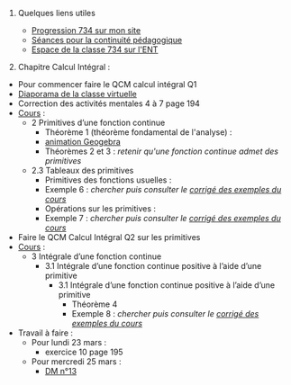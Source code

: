 1. Quelques liens utiles 
    * [Progression 734 sur mon site](http://www.frederic-junier.org/TS2020/Progression/TS_2020.html)
    * [Séances pour la continuité pédagogique](https://frederic-junier.github.io/TS-2019-2020/)
    * [Espace de la classe 734 sur l'ENT]()



2. Chapitre Calcul Intégral :
   
  * Pour commencer faire le QCM calcul intégral Q1
  * [Diaporama de la classe virtuelle](Diaporama-classe-virtuelle-16-03-2020.pdf)
  * Correction des activités mentales 4 à 7 page 194
  * [Cours](http://frederic-junier.org/TS2020/Cours/TSCalculIntegralCours20V1-professeur-Web.pdf)  :
    * 2 Primitives d’une fonction continue
      *  Théorème 1 (théorème fondamental de l'analyse) : 
      *  [animation Geogebra](https://www.geogebra.org/m/u7xzjbtm)
      * Théorèmes 2 et 3 : _retenir qu'une fonction continue admet des primitives_
    * 2.3 Tableaux des primitives
      * Primitives des fonctions usuelles :
      * Exemple 6 : _chercher puis consulter le [corrigé des exemples du cours](../CalculIntegral/Corrige-Cours-CalculIntegralPartie2-2020.pdf)_
      * Opérations sur les primitives :
      * Exemple 7 : _chercher puis consulter le [corrigé des exemples du cours](../CalculIntegral/Corrige-Cours-CalculIntegralPartie2-2020.pdf)_
  * Faire le QCM Calcul Intégral Q2 sur les primitives
  * [Cours](http://frederic-junier.org/TS2020/Cours/TSCalculIntegralCours20V1-professeur-Web.pdf)  :
    * 3 Intégrale d’une fonction continue
      * 3.1 Intégrale d’une fonction continue positive à l’aide d’une primitive
        * 3.1 Intégrale d’une fonction continue positive à l’aide d’une primitive
          * Théorème 4 
          * Exemple 8 : _chercher puis consulter le [corrigé des exemples du cours](../CalculIntegral/Corrige-Cours-CalculIntegralPartie2-2020.pdf)_
  * Travail à faire :
    * Pour lundi 23 mars : 
      * exercice 10 page 195
    * Pour mercredi 25 mars : 
      *  [DM n°13](http://frederic-junier.org/TS2020/Cours/TS-DM13-2020-Web.pdf)